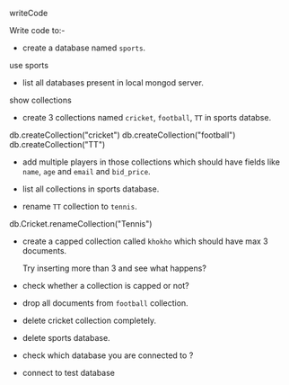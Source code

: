 writeCode

Write code to:-


- create a database named `sports`.

use sports

- list all databases present in local mongod server.

show collections

- create 3 collections named `cricket`, `football`, `TT` in sports databse.

db.createCollection("cricket") db.createCollection("football") db.createCollection("TT")

- add multiple players in those collections which should have fields like `name`, `age` and `email` and `bid_price`.



- list all collections in sports database.
- rename `TT` collection to `tennis`.

db.Cricket.renameCollection("Tennis")

- create a capped collection called `khokho` which should have max 3 documents.



  Try inserting more than 3 and see what happens?

- check whether a collection is capped or not?
- drop all documents from `football` collection.
- delete cricket collection completely.
- delete sports database.
- check which database you are connected to ?
- connect to test database
